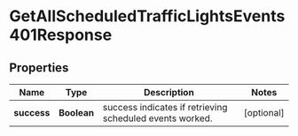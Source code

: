 

# GetAllScheduledTrafficLightsEvents401Response


## Properties

| Name | Type | Description | Notes |
|------------ | ------------- | ------------- | -------------|
|**success** | **Boolean** | success indicates if retrieving scheduled events worked. |  [optional] |



